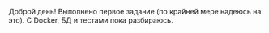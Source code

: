 Доброй день!
Выполнено первое задание (по крайней мере надеюсь на это). С Docker, БД и тестами пока разбираюсь.


